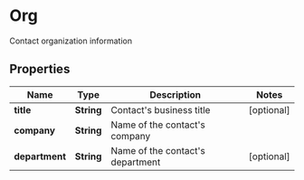 

# Org

Contact organization information

## Properties

| Name | Type | Description | Notes |
|------------ | ------------- | ------------- | -------------|
|**title** | **String** | Contact&#39;s business title |  [optional] |
|**company** | **String** | Name of the contact&#39;s company |  |
|**department** | **String** | Name of the contact&#39;s department |  [optional] |



